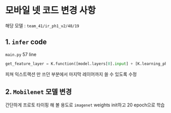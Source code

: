 # 모바일 넷 코드 변경 사항

해당 모델 : `team_41/ir_ph1_v2/48/19`

## 1. `infer` code

`main.py` 57 line
``` python
get_feature_layer = K.function([model.layers[0].input] + [K.learning_phase()], [model.layers[-1].output])
```

피쳐 익스트랙션 만 쓰던 부분에서 마지막 레이어까지 쓸 수 있도록 수정

## 2. `Mobilenet` 모델 변경

간단하게 프로토 타이핑 해 볼 용도로 `imagenet` weights init하고 20 epoch으로 학습
